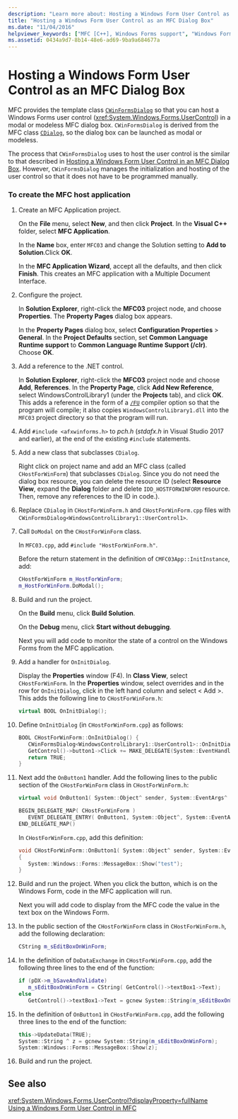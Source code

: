 ```yaml
---
description: "Learn more about: Hosting a Windows Form User Control as an MFC Dialog Box"
title: "Hosting a Windows Form User Control as an MFC Dialog Box"
ms.date: "11/04/2016"
helpviewer_keywords: ["MFC [C++], Windows Forms support", "Windows Forms [C++], hosting as MFC Dialog", "hosting Windows Forms control [C++]"]
ms.assetid: 0434a9d7-8b14-48e6-ad69-9ba9a684677a
---
```

# Hosting a Windows Form User Control as an MFC Dialog Box

MFC provides the template class [`CWinFormsDialog`](../mfc/reference/cwinformsdialog-class.md) so that you can host a Windows Forms user control (<xref:System.Windows.Forms.UserControl>) in a modal or modeless MFC dialog box. `CWinFormsDialog` is derived from the MFC class [`CDialog`](../mfc/reference/cdialog-class.md), so the dialog box can be launched as modal or modeless.

The process that `CWinFormsDialog` uses to host the user control is the similar to that described in [Hosting a Windows Form User Control in an MFC Dialog Box](hosting-a-windows-form-user-control-in-an-mfc-dialog-box.md). However, `CWinFormsDialog` manages the initialization and hosting of the user control so that it does not have to be programmed manually.

### To create the MFC host application

1. Create an MFC Application project.

   On the **File** menu, select **New**, and then click **Project**. In the **Visual C++** folder, select **MFC Application**.

   In the **Name** box, enter `MFC03` and change the Solution setting to **Add to Solution**.Click **OK**.

   In the **MFC Application Wizard**, accept all the defaults, and then click **Finish**. This creates an MFC application with a Multiple Document Interface.

1. Configure the project.

   In **Solution Explorer**, right-click the **MFC03** project node, and choose **Properties**. The **Property Pages** dialog box appears.

   In the **Property Pages** dialog box, select **Configuration Properties** > **General**. In the **Project Defaults** section, set **Common Language Runtime support** to **Common Language Runtime Support (/clr)**. Choose **OK**.

1. Add a reference to the .NET control.

   In **Solution Explorer**, right-click the **MFC03** project node and choose **Add**, **References**. In the **Property Page**, click **Add New Reference**, select WindowsControlLibrary1 (under the **Projects** tab), and click **OK**. This adds a reference in the form of a [`/FU`](../build/reference/fu-name-forced-hash-using-file.md) compiler option so that the program will compile; it also copies `WindowsControlLibrary1.dll` into the `MFC03` project directory so that the program will run.

1. Add `#include <afxwinforms.h>` to *pch.h* (*stdafx.h* in Visual Studio 2017 and earlier), at the end of the existing `#include` statements.

1. Add a new class that subclasses `CDialog`.

   Right click on project name and add an MFC class (called `CHostForWinForm`) that subclasses `CDialog`. Since you do not need the dialog box resource, you can delete the resource ID (select **Resource View**, expand the **Dialog** folder and delete `IDD_HOSTFORWINFORM` resource.  Then, remove any references to the ID in code.).

1. Replace `CDialog` in `CHostForWinForm.h` and `CHostForWinForm.cpp` files with `CWinFormsDialog<WindowsControlLibrary1::UserControl1>`.

1. Call `DoModal` on the `CHostForWinForm` class.

   In `MFC03.cpp`, add `#include "HostForWinForm.h"`.

   Before the return statement in the definition of `CMFC03App::InitInstance`, add:

    ```cpp
    CHostForWinForm m_HostForWinForm;
    m_HostForWinForm.DoModal();
    ```

1. Build and run the project.

   On the **Build** menu, click **Build Solution**.

   On the **Debug** menu, click **Start without debugging**.

   Next you will add code to monitor the state of a control on the Windows Forms from the MFC application.

1. Add a handler for `OnInitDialog`.

   Display the **Properties** window (F4). In **Class View**, select `CHostForWinForm`. In the **Properties** window, select overrides and in the row for `OnInitDialog`, click in the left hand column and select \< Add >. This adds the following line to `CHostForWinForm.h`:

    ```cpp
    virtual BOOL OnInitDialog();
    ```

1. Define `OnInitDialog` (in `CHostForWinForm.cpp`) as follows:

    ```cpp
    BOOL CHostForWinForm::OnInitDialog() {
       CWinFormsDialog<WindowsControlLibrary1::UserControl1>::OnInitDialog();
       GetControl()->button1->Click += MAKE_DELEGATE(System::EventHandler, OnButton1);
       return TRUE;
    }
    ```

1. Next add the `OnButton1` handler. Add the following lines to the public section of the `CHostForWinForm` class in `CHostForWinForm.h`:

    ```cpp
    virtual void OnButton1( System::Object^ sender, System::EventArgs^ e );

    BEGIN_DELEGATE_MAP( CHostForWinForm )
       EVENT_DELEGATE_ENTRY( OnButton1, System::Object^, System::EventArgs^ );
    END_DELEGATE_MAP()
    ```

   In `CHostForWinForm.cpp`, add this definition:

    ```cpp
    void CHostForWinForm::OnButton1( System::Object^ sender, System::EventArgs^ e )
    {
       System::Windows::Forms::MessageBox::Show("test");
    }
    ```

1. Build and run the project. When you click the button, which is on the Windows Form, code in the MFC application will run.

    Next you will add code to display from the MFC code the value in the text box on the Windows Form.

1. In the public section of the `CHostForWinForm` class in `CHostForWinForm.h`, add the following declaration:

    ```cpp
    CString m_sEditBoxOnWinForm;
    ```

1. In the definition of `DoDataExchange` in `CHostForWinForm.cpp`, add the following three lines to the end of the function:

    ```cpp
    if (pDX->m_bSaveAndValidate)
       m_sEditBoxOnWinForm = CString( GetControl()->textBox1->Text);
    else
       GetControl()->textBox1->Text = gcnew System::String(m_sEditBoxOnWinForm);
    ```

1. In the definition of `OnButton1` in `CHostForWinForm.cpp`, add the following three lines to the end of the function:

    ```cpp
    this->UpdateData(TRUE);
    System::String ^ z = gcnew System::String(m_sEditBoxOnWinForm);
    System::Windows::Forms::MessageBox::Show(z);
    ```

1. Build and run the project.

## See also

<xref:System.Windows.Forms.UserControl?displayProperty=fullName>\
[Using a Windows Form User Control in MFC](using-a-windows-form-user-control-in-mfc.md)
